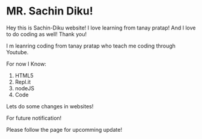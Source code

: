 # MR. Sachin Diku!

Hey this is Sachin-Diku website!
I love learning from tanay pratap! And I love to do coding as well! Thank you!

I m leanring coding from tanay pratap who teach me coding through Youtube.

For now I Know:

1. HTML5
1. Repl.it
1. nodeJS
1. Code

Lets do some changes in websites!

For future notification!


Please follow the page for upcomming update!